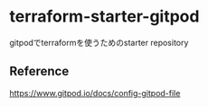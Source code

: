 # terraform-starter-gitpod
gitpodでterraformを使うためのstarter repository

## Reference
https://www.gitpod.io/docs/config-gitpod-file